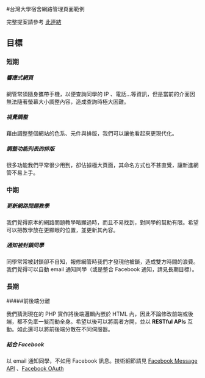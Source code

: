 #台灣大學宿舍網路管理頁面範例

完整提案請參考 [此連結](https://github.com/IthacaCow/NTU-Dorm-Administration-Registration-Page)

## 目標

### 短期

##### 響應式網頁
 

網管常須隨身攜帶手機，以便查詢同學的 IP 、電話…等資訊，但是當前的介面因無法隨著螢幕大小調整內容，造成查詢時極大困難。


##### 視覺調整
 
藉由調整整個網站的色系、元件與排版，我們可以讓他看起來更現代化。

##### 調整功能列表的排版
 
很多功能我們平常很少用到，卻佔據極大頁面，其命名方式也不甚直覺，讓新進網管不易上手。

### 中期

##### 更新網路問題教學

我們覺得原本的網路問題教學略顯過時，而且不易找到，對同學的幫助有限。希望可以把教學放在更顯眼的位置，並更新其內容。

##### 通知被封鎖同學
 
同學常常被封鎖卻不自知，報修網管時我們才發現他被鎖，造成雙方時間的浪費。我們覺得可以自動 email 通知同學（或是整合 Facebook  通知，請見長期目標）。

### 長期


#####前後端分離
 
 
我們猜測現在的 PHP 實作將後端邏輯內嵌於 HTML 內，因此不論修改前端或後端，都不免牽一髮而動全身。希望以後可以將兩者方開，並以 **RESTful APIs**  互動。如此還可以將前後端分散在不同伺服器。 

##### 結合 Facebook
 
以 email 通知同學，不如用 Facebook 訊息。技術細節請見 [Facebook Message API](https://developers.facebook.com/docs/sharing/reference/send-dialog)  、[Facebook OAuth](https://developers.facebook.com/docs/facebook-login/login-flow-for-web/v2.4)
